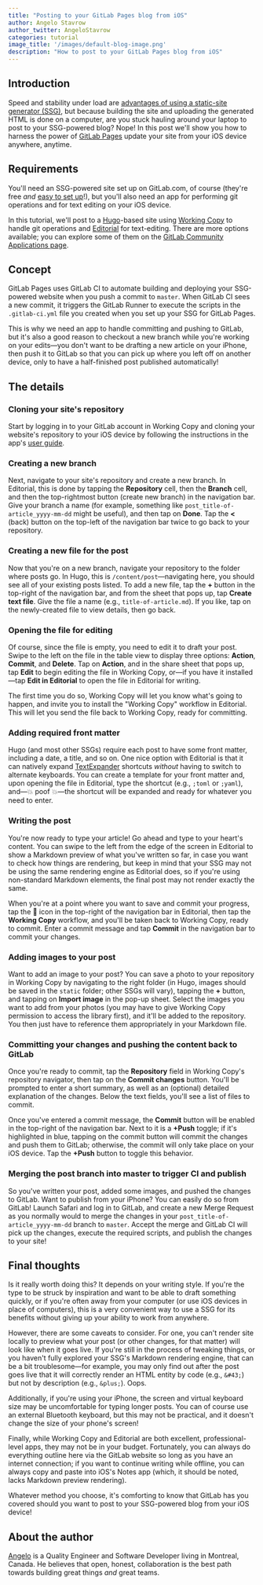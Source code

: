 ```yaml
---
title: "Posting to your GitLab Pages blog from iOS"
author: Angelo Stavrow
author_twitter: AngeloStavrow
categories: tutorial
image_title: '/images/default-blog-image.png'
description: "How to post to your GitLab Pages blog from iOS"
---
```

## Introduction
Speed and stability under load are [advantages of using a static-site generator (SSG)][1],
but because building the site and uploading the generated HTML is done on a computer,
are you stuck hauling around your laptop to post to your SSG-powered blog?
Nope! In this post we'll show you how to harness the power of [GitLab Pages][2]
update your site from your iOS device anywhere, anytime.

<!-- more -->

## Requirements

You'll need an SSG-powered site set up on GitLab.com, of course (they're free _and_
[easy to set up][3]!), but you'll also need an app for performing git operations
and for text editing on your iOS device.

In this tutorial, we'll post to a [Hugo][4]-based site using [Working Copy][5] to
handle git operations and [Editorial][6] for text-editing. There are more options
available; you can explore some of them on the [GitLab Community Applications page][7].

## Concept
GitLab Pages uses GitLab CI to automate building and deploying your SSG-powered
website when you push a commit to `master`. When GitLab CI sees a new commit, it
triggers the GitLab Runner to execute the scripts in the `.gitlab-ci.yml` file you
created when you set up your SSG for GitLab Pages.

This is why we need an app to handle committing and pushing to GitLab, but it's
also a good reason to checkout a new branch while you're working on your edits&mdash;you
don't want to be drafting a new article on your iPhone, then push it to GitLab so
that you can pick up where you left off on another device, only to have a half-finished
post published automatically!

## The details

### Cloning your site's repository

Start by logging in to your GitLab account in Working Copy and cloning your website's
repository to your iOS device by following the instructions in the app's [user guide][8].

### Creating a new branch

Next, navigate to your site's repository and create a new branch. In Editorial,
this is done by tapping the **Repository** cell, then the **Branch** cell, and then
the top-rightmost button (create new branch) in the navigation bar. Give your branch
a name (for example, something like `post_title-of-article_yyyy-mm-dd` might be
useful), and then tap on **Done**. Tap the **<** (back) button on the top-left of
the navigation bar twice to go back to your repository.

### Creating a new file for the post
Now that you're on a new branch, navigate your repository to the folder where
posts go. In Hugo, this is `/content/post`&mdash;navigating here, you should see
all of your existing posts listed. To add a new file, tap the **&#43;** button
in the top-right of the navigation bar, and from the sheet that pops up, tap
**Create text file**. Give the file a name (e.g., `title-of-article.md`). If you
like, tap on the newly-created file to view details, then go back.

### Opening the file for editing
Of course, since the file is empty, you need to edit it to draft your post. Swipe
to the left on the file in the table view to display three options: **Action**,
**Commit**, and **Delete**. Tap on **Action**, and in the share sheet that pops
up, tap **Edit** to begin editing the file in Working Copy, or&mdash;if you have
it installed&mdash;tap **Edit in Editorial** to open the file in Editorial for
writing.

The first time you do so, Working Copy will let you know what's going to happen,
and invite you to install the "Working Copy" workflow in Editorial. This will let
you send the file back to Working Copy, ready for committing.

### Adding required front matter
Hugo (and most other SSGs) require each post to have some front matter, including
a date, a title, and so on. One nice option with Editorial is that it can natively
expand [TextExpander][9] shortcuts _without_ having to switch to alternate keyboards.
You can create a template for your front matter and, upon opening the file in Editorial,
type the shortcut (e.g., `;toml` or `;yaml`), and&mdash;💥 poof 💥&mdash;the shortcut will be
expanded and ready for whatever you need to enter.

### Writing the post
You're now ready to type your article! Go ahead and type to your heart's content.
You can swipe to the left from the edge of the screen in Editorial to show a Markdown
preview of what you've written so far, in case you want to check how things are
rendering, but keep in mind that your SSG may not be using the same rendering engine
as Editorial does, so if you're using non-standard Markdown elements, the final
post may not render exactly the same.

When you're at a point where you want to save and commit your progress, tap the
🔧 icon in the top-right of the navigation bar in Editorial, then tap the **Working
Copy** workflow, and you'll be taken back to Working Copy, ready to commit. Enter
a commit message and tap **Commit** in the navigation bar to commit your changes.

### Adding images to your post
Want to add an image to your post? You can save a photo to your repository in Working
Copy by navigating to the right folder (in Hugo, images should be saved in the
`static` folder; other SSGs will vary), tapping the **&#43;** button, and tapping
on **Import image** in the pop-up sheet. Select the images you want to add from
your photos (you may have to give Working Copy permission to access the library
first), and it'll be added to the repository. You then just have to reference them
appropriately in your Markdown file.

### Committing your changes and pushing the content back to GitLab
Once you're ready to commit, tap the **Repository** field in Working Copy's repository
navigator, then tap on the **Commit changes** button. You'll be prompted to enter
a short summary, as well as an (optional) detailed explanation of the changes. Below
the text fields, you'll see a list of files to commit.

Once you've entered a commit message, the **Commit** button will be enabled in the
top-right of the navigation bar. Next to it is a **&#43;Push** toggle; if it's
highlighted in blue, tapping on the commit button will commit the changes and push
them to GitLab; otherwise, the commit will only take place on your iOS device. Tap
the **&#43;Push** button to toggle this behavior.

### Merging the post branch into master to trigger CI and publish
So you've written your post, added some images, and pushed the changes to GitLab.
Want to publish from your iPhone? You can easily do so from GitLab! Launch
Safari and log in to GitLab, and create a new Merge Request as you normally
would to merge the changes in your `post_title-of-article_yyyy-mm-dd` branch to
`master`. Accept the merge and GitLab CI will pick up the changes, execute the
required scripts, and publish the changes to your site!

## Final thoughts
Is it really worth doing this? It depends on your writing style. If you're the type
to be struck by inspiration and want to be able to draft something quickly, or if
you're often away from your computer (or use iOS devices in place of computers),
this is a very convenient way to use a SSG for its benefits without giving up your
ability to work from anywhere.

However, there are some caveats to consider. For one, you can't render site locally
to preview what your post (or other changes, for that matter) will look like when
it goes live. If you're still in the process of tweaking things, or you haven't
fully explored your SSG's Markdown rendering engine, that can be a bit
troublesome&mdash;for example, you may only find out after the post goes live that
it will correctly render an HTML entity by code (e.g., `&#43;`) but not by description
(e.g., `&plus;`). Oops.

Additionally, if you're using your iPhone, the screen and virtual keyboard size
may be uncomfortable for typing longer posts. You can of course use an external
Bluetooth keyboard, but this may not be practical, and it doesn't change the size
of your phone's screen!

Finally, while Working Copy and Editorial are both excellent, professional-level
apps, they may not be in your budget. Fortunately, you can always do everything
outline here via the GitLab website so long as you have an internet connection;
if you want to continue writing while offline, you can always copy and paste into
iOS's Notes app (which, it should be noted, lacks Markdown preview rendering).

Whatever method you choose, it's comforting to know that GitLab has you covered
should you want to post to your SSG-powered blog from your iOS device!

## About the author
[Angelo](http://angelostavrow.com) is a Quality Engineer and Software Developer
living in Montreal, Canada. He believes that open, honest, collaboration is the
best path towards building great things _and_ great teams.

[1]: https://about.gitlab.com/2016/06/03/ssg-overview-gitlab-pages-part-1-dynamic-x-static/
[2]: https://pages.gitlab.io/
[3]: https://about.gitlab.com/2016/04/07/gitlab-pages-setup/
[4]: http://gohugo.io
[5]: http://workingcopyapp.com/
[6]: http://omz-software.com/editorial/
[7]: https://about.gitlab.com/applications/
[8]: http://workingcopyapp.com/manual.html
[9]: https://textexpander.com/
